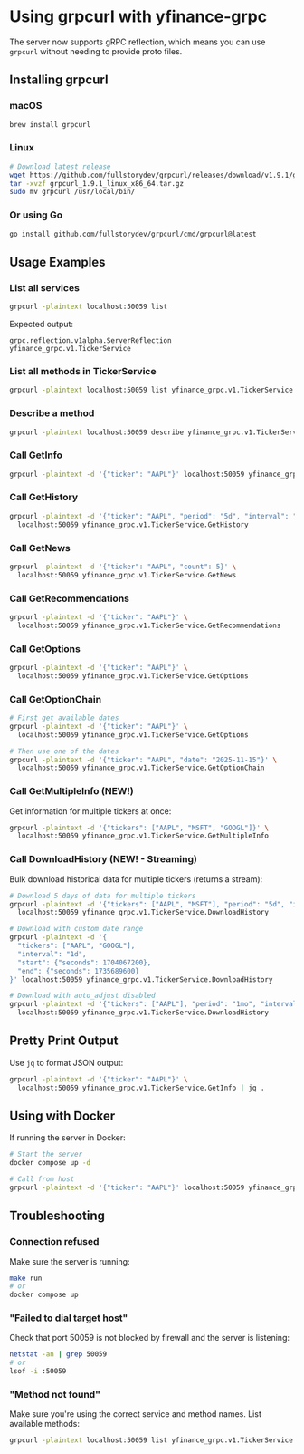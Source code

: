 # Using grpcurl with yfinance-grpc

The server now supports gRPC reflection, which means you can use `grpcurl` without needing to provide proto files.

## Installing grpcurl

### macOS

```bash
brew install grpcurl
```

### Linux

```bash
# Download latest release
wget https://github.com/fullstorydev/grpcurl/releases/download/v1.9.1/grpcurl_1.9.1_linux_x86_64.tar.gz
tar -xvzf grpcurl_1.9.1_linux_x86_64.tar.gz
sudo mv grpcurl /usr/local/bin/
```

### Or using Go

```bash
go install github.com/fullstorydev/grpcurl/cmd/grpcurl@latest
```

## Usage Examples

### List all services

```bash
grpcurl -plaintext localhost:50059 list
```

Expected output:

```
grpc.reflection.v1alpha.ServerReflection
yfinance_grpc.v1.TickerService
```

### List all methods in TickerService

```bash
grpcurl -plaintext localhost:50059 list yfinance_grpc.v1.TickerService
```

### Describe a method

```bash
grpcurl -plaintext localhost:50059 describe yfinance_grpc.v1.TickerService.GetInfo
```

### Call GetInfo

```bash
grpcurl -plaintext -d '{"ticker": "AAPL"}' localhost:50059 yfinance_grpc.v1.TickerService.GetInfo
```

### Call GetHistory

```bash
grpcurl -plaintext -d '{"ticker": "AAPL", "period": "5d", "interval": "1d"}' \
  localhost:50059 yfinance_grpc.v1.TickerService.GetHistory
```

### Call GetNews

```bash
grpcurl -plaintext -d '{"ticker": "AAPL", "count": 5}' \
  localhost:50059 yfinance_grpc.v1.TickerService.GetNews
```

### Call GetRecommendations

```bash
grpcurl -plaintext -d '{"ticker": "AAPL"}' \
  localhost:50059 yfinance_grpc.v1.TickerService.GetRecommendations
```

### Call GetOptions

```bash
grpcurl -plaintext -d '{"ticker": "AAPL"}' \
  localhost:50059 yfinance_grpc.v1.TickerService.GetOptions
```

### Call GetOptionChain

```bash
# First get available dates
grpcurl -plaintext -d '{"ticker": "AAPL"}' \
  localhost:50059 yfinance_grpc.v1.TickerService.GetOptions

# Then use one of the dates
grpcurl -plaintext -d '{"ticker": "AAPL", "date": "2025-11-15"}' \
  localhost:50059 yfinance_grpc.v1.TickerService.GetOptionChain
```

### Call GetMultipleInfo (NEW!)

Get information for multiple tickers at once:

```bash
grpcurl -plaintext -d '{"tickers": ["AAPL", "MSFT", "GOOGL"]}' \
  localhost:50059 yfinance_grpc.v1.TickerService.GetMultipleInfo
```

### Call DownloadHistory (NEW! - Streaming)

Bulk download historical data for multiple tickers (returns a stream):

```bash
# Download 5 days of data for multiple tickers
grpcurl -plaintext -d '{"tickers": ["AAPL", "MSFT"], "period": "5d", "interval": "1d"}' \
  localhost:50059 yfinance_grpc.v1.TickerService.DownloadHistory

# Download with custom date range
grpcurl -plaintext -d '{
  "tickers": ["AAPL", "GOOGL"],
  "interval": "1d",
  "start": {"seconds": 1704067200},
  "end": {"seconds": 1735689600}
}' localhost:50059 yfinance_grpc.v1.TickerService.DownloadHistory

# Download with auto_adjust disabled
grpcurl -plaintext -d '{"tickers": ["AAPL"], "period": "1mo", "interval": "1d", "auto_adjust": false}' \
  localhost:50059 yfinance_grpc.v1.TickerService.DownloadHistory
```

## Pretty Print Output

Use `jq` to format JSON output:

```bash
grpcurl -plaintext -d '{"ticker": "AAPL"}' \
  localhost:50059 yfinance_grpc.v1.TickerService.GetInfo | jq .
```

## Using with Docker

If running the server in Docker:

```bash
# Start the server
docker compose up -d

# Call from host
grpcurl -plaintext -d '{"ticker": "AAPL"}' localhost:50059 yfinance_grpc.v1.TickerService.GetInfo
```

## Troubleshooting

### Connection refused

Make sure the server is running:

```bash
make run
# or
docker compose up
```

### "Failed to dial target host"

Check that port 50059 is not blocked by firewall and the server is listening:

```bash
netstat -an | grep 50059
# or
lsof -i :50059
```

### "Method not found"

Make sure you're using the correct service and method names. List available methods:

```bash
grpcurl -plaintext localhost:50059 list yfinance_grpc.v1.TickerService
```
